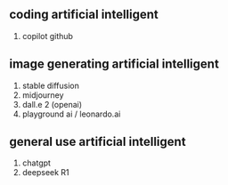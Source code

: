 ## coding artificial intelligent
1. copilot github

## image generating artificial intelligent
1. stable diffusion
2. midjourney
3. dall.e 2 (openai)
4. playground ai / leonardo.ai

## general use artificial intelligent
1. chatgpt
2. deepseek R1